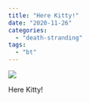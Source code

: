 ```yaml
---
title: "Here Kitty!"
date: "2020-11-26"
categories: 
  - "death-stranding"
tags: 
  - "bt"
---
```


[![](images/Here-kitty-scaled-1.jpg)](http://davidpeach.co.uk/wp-content/uploads/2020/11/Here-kitty-scaled-1.jpg)

Here Kitty!

